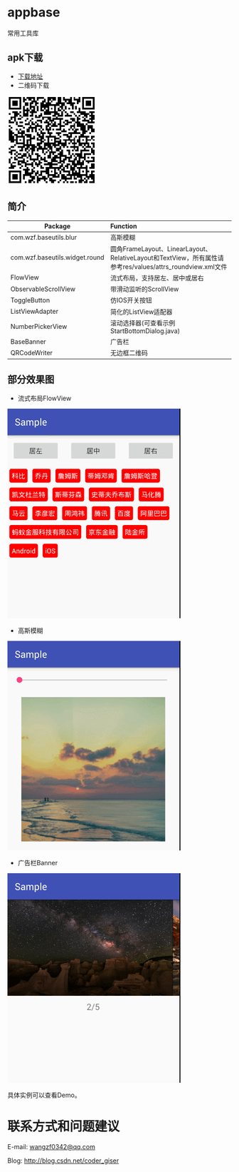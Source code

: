 # appbase
常用工具库

## apk下载
* [下载地址](https://raw.githubusercontent.com/GoOnToDeth/appbase/master/sample/appbase_demo.apk) 
* 二维码下载

![](https://github.com/GoOnToDeth/appbase/blob/master/images/qrcode.png)

## 简介
Package | Function 
------- | :----------------
com.wzf.baseutils.blur  | 高斯模糊
com.wzf.baseutils.widget.round  | 圆角FrameLayout、LinearLayout、RelativeLayout和TextView，所有属性请参考res/values/attrs_roundview.xml文件
FlowView   | 流式布局，支持居左、居中或居右
ObservableScrollView   | 带滑动监听的ScrollView                                 
ToggleButton   | 仿IOS开关按钮
ListViewAdapter   | 简化的ListView适配器
NumberPickerView   | 滚动选择器(可查看示例StartBottomDialog.java)
BaseBanner   | 广告栏
QRCodeWriter   | 无边框二维码

## 部分效果图
* 流式布局FlowView

![](https://github.com/GoOnToDeth/appbase/blob/master/images/flow.gif)

* 高斯模糊

![](https://github.com/GoOnToDeth/appbase/blob/master/images/blur.gif)

* 广告栏Banner

![](https://github.com/GoOnToDeth/appbase/blob/master/images/banner.gif)

具体实例可以查看Demo。


# 联系方式和问题建议
 
 E-mail: wangzf0342@qq.com
 
 Blog: http://blog.csdn.net/coder_giser
